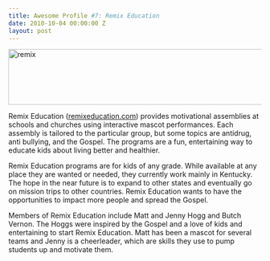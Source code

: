 ```yaml
---
title: Awesome Profile #7: Remix Education
date: 2010-10-04 00:00:00 Z
layout: post
---
```

 
<p><img alt="remix" height="111" src="http://remixeducation.com/wp-content/uploads/2011/11/remix.png" width="590"/></p>
<p>Remix Education (<a href="http://remixeducation.com/" target="_blank">remixeducation.com</a>) provides motivational assemblies at schools and churches using interactive mascot performances. Each assembly is tailored to the particular group, but some topics are antidrug, anti bullying, and the Gospel. The programs are a fun, entertaining way to educate kids about living better and healthier.</p>
<p>Remix Education programs are for kids of any grade. While available at any place they are wanted or needed, they currently work mainly in Kentucky. The hope in the near future is to expand to other states and eventually go on mission trips to other countries. Remix Education wants to have the opportunities to impact more people and spread the Gospel.</p>
<p>Members of Remix Education include Matt and Jenny Hogg and Butch Vernon. The Hoggs were inspired by the Gospel and a love of kids and entertaining to start Remix Education. Matt has been a mascot for several teams and Jenny is a cheerleader, which are skills they use to pump students up and motivate them.</p>
